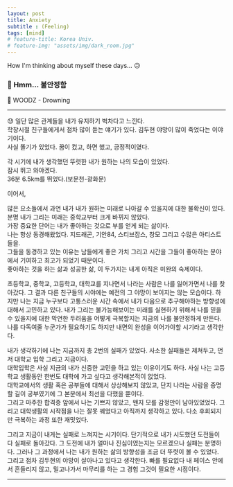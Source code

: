 ```yaml
---
layout: post
title: Anxiety
subtitle : (Feeling)
tags: [mind]
# feature-title: Korea Univ.
# feature-img: "assets/img/dark_room.jpg"
---
```


How I'm thinking about myself these days... 😥

### 🤔 Hmm... 불안정함

🎼 WOODZ - Drowning

---

😓 일단 많은 관계들을 내가 유지하기 벅차다고 느낀다.<br>
학창시절 친구들에게서 점차 많이 듣는 얘기가 있다. 김두현 야망이 많이 죽었다는 이야기이다.<br>
사실 똘기가 있었다. 꿈이 컸고, 하면 했고, 긍정적이였다.<br>

각 시기에 내가 생각했던 뚜렷한 내가 원하는 나의 모습이 있었다.<br>
잠시 뛰고 와야겠다.<br>
36분 6.5km를 뛰었다.(보문천-광화문)<br>

이어서,

많은 요소들에서 과연 내가 내가 원하는 미래로 나아갈 수 있을지에 대한 불확신이 있다.<br>
분명 내가 그리는 미래는 중학교부터 크게 바뀌지 않았다.<br>
가장 중요한 단어는 내가 좋아하는 것으로 부를 얻게 되는 삶이다.<br>
나는 항상 동경해왔었다. 지드래곤, 기안84, 스티브잡스, 창모 그리고 수많은 아티스트들을.<br>
그들을 동경하고 있는 이유는 남들에게 좋은 가치 그리고 시간을 그들이 좋아하는 분야에서 기여하고 최고가 되었기 때문이다.<br>
좋아하는 것을 하는 삶과 성공한 삶, 이 두가지는 내게 아직은 미완의 숙제이다.<br>

초등학교, 중학교, 고등학교, 대학교를 지나면서 나라는 사람은 나를 잃어가면서 나를 찾아갔다. 그 결과 다른 친구들의 시야에는 예전의 그 야망이 보이지는 않는 모습이다. 하지만 나는 지금 누구보다 고통스러운 시간 속에서 내가 다음으로 추구해야하는 방향성에 대해서 고민하고 있다. 내가 그리는 불가능해보이는 미래를 실현하기 위해서 나를 믿을 수 있을지에 대한 막연한 두려움을 어떻게 극복할지는 지금의 나를 불안정하게 만든다. 나를 다독여줄 누군가가 필요하기도 하지만 내면의 완성을 이어가야할 시기라고 생각한다.<br>

내가 생각하기에 나는 지금까지 총 2번의 실패가 있었다. 사소한 실패들은 제쳐두고, 먼저 대학교 입학 그리고 지금이다.<br>
대학입학은 사실 지금의 내가 신중한 고민을 하고 있는 이유이기도 하다. 사실 나는 고등학교 생활동안 한번도 대학에 가고 싶다고 생각해본적이 없었다.<br>
대학교에서의 생활 혹은 공부들에 대해서 상상해보지 않았고, 단지 나라는 사람을 증명할 길이 공부였기에 그 본분에서 최선을 다했을 뿐이다.<br>
그리고 마주한 합격증 앞에서 나는 기쁘지 않았고, 왠지 모를 감정만이 남아있었었다. 그리고 대학생활의 시작점을 나는 잘못 꿰었다고 아직까지 생각하고 있다. 다소 후회되지만 극복하는 과정 또한 재밋었다.<br>

그리고 지금이 내게는 실패로 느껴지는 시기이다. 단기적으로 내가 시도했던 도전들이 다 실패로 돌아갔다. 그 도전에 내가 얼마나 진심이였는지는 모르겠으나 실패는 분명하다. 그러나 그 과정에서 나는 내가 원하는 삶의 방향성을 조금 더 뚜렷이 볼 수 있었다. 그리고 점차 김두현의 야망이 살아나고 있다고 생각한다. 빠를 필요없다 내 페이스 안에서 흔들리지 않고, 밀고나가서 마무리를 하는 그 경험 그것이 필요한 시점이다.

---